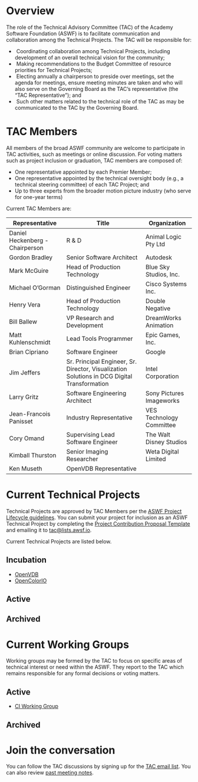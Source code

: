 # Overview

The role of the Technical Advisory Committee (TAC) of the Academy Software Foundation (ASWF) is to facilitate communication and collaboration among the Technical Projects. The TAC will be responsible for:

*  Coordinating collaboration among Technical Projects, including development of an overall technical vision for the community;
*  Making recommendations to the Budget Committee of resource priorities for Technical Projects;
*  Electing annually a chairperson to preside over meetings, set the agenda for meetings, ensure meeting minutes are taken and who will also serve on the Governing Board as the TAC’s representative (the “TAC Representative”); and
*  Such other matters related to the technical role of the TAC as may be communicated to the TAC by the Governing Board.

# TAC Members

All members of the broad ASWF community are welcome to participate in TAC activities, such as meetings or online discussion. For voting matters such as project inclusion or graduation, TAC members are composed of:

* One representative appointed by each Premier Member;
* One representative appointed by the technical oversight body (e.g., a technical steering committee) of each TAC Project; and
* Up to three experts from the broader motion picture industry (who serve for one-year terms)

Current TAC Members are:

| Representative | Title | Organization |
| -------------- | ----- | ------------ |
| Daniel Heckenberg - Chairperson | R & D | Animal Logic Pty Ltd |
| Gordon Bradley | Senior Software Architect | Autodesk |
| Mark McGuire | Head of Production Technology | Blue Sky Studios, Inc. |
| Michael O’Gorman | Distinguished Engineer | Cisco Systems Inc. |
| Henry Vera | Head of Production Technology | Double Negative |
| Bill Ballew | VP Research and Development | DreamWorks Animation |
| Matt Kuhlenschmidt | Lead Tools Programmer | Epic Games, Inc. |
| Brian Cipriano | Software Engineer | Google |
| Jim Jeffers | Sr. Principal Engineer, Sr. Director, Visualization Solutions in DCG Digital Transformation | Intel Corporation |
| Larry Gritz | Software Engineering Architect | Sony Pictures Imageworks |
| Jean-Francois Panisset | Industry Representative | VES Technology Committee |
| Cory Omand | Supervising Lead Software Engineer | The Walt Disney Studios |
| Kimball Thurston | Senior Imaging Researcher | Weta Digital Limited |
| Ken Museth | OpenVDB Representative | |

# Current Technical Projects

Technical Projects are approved by TAC Members per the [ASWF Project Lifecycle guidelines](https://github.com/AcademySoftwareFoundation/tac/blob/master/process/lifecycle.md). You can submit your project for inclusion as an ASWF Technical Project by completing the [Project Contribution Proposal Template](https://github.com/AcademySoftwareFoundation/tac/blob/master/process/proposal_template.md) and emailing it to tac@lists.awsf.io.

Current Technical Projects are listed below.

## Incubation

- [OpenVDB](https://github.com/AcademySoftwareFoundation/openvdb)
- [OpenColorIO](http://opencolorio.org/)

## Active

## Archived

# Current Working Groups

Working groups may be formed by the TAC to focus on specific areas of technical interest or need within the ASWF.  They report to the TAC which remains responsible for any formal decisions or voting matters.

## Active

- [CI Working Group](meetings/CI-workinggroup)

## Archived

# Join the conversation

You can follow the TAC discussions by signing up for the [TAC email list](https://lists.aswf.io/g/tac). You can also review [past meeting notes](meetings).
